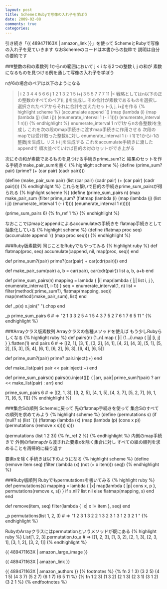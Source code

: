 ```yaml
---
layout: post
title: SchemeとRubyで写像の入れ子を学ぼう
date: 2009-02-08
comments: true
categories:
---
```



引き続き「{{ 489471163X | amazon_link }}」を使って
SchemeとRubyで写像の入れ子を見ていきます
なおSchemeのコードは本書からの抜粋で
説明は自分の要約です

###整数の和の素数列
1からnの範囲において j < i なる2つの整数 i, j の和が
素数になるものを見つける例を通して写像の入れ子を学ぼう

nが6の場合のペアは以下のようになる
>|
 i      2  3  4  4  5  6  6
 j      1  2  1  3  2  1  5
 i+j    3  5  5  7  7  7  11
|<
戦略としてはn以下の正の整数のすべてのペア(i, j)を生成し
その合計が素数であるものを選択し
選択されたペアからそれに合計を加えたセット(i, j, i+j)を作る
{% highlight scheme %}
 (accumulate append
    `()
    (map (lambda (i)
       (map (lambda (j) (list i j))
            (enumerate_interval 1 (- i 1))))
          (enumerate_interval 1 n)))
{% endhighlight %}
enumerate_interval 1 nで1からnの各整数iを生成し
これを次の段のmap手続きに渡すmap手続きに作用させる
次段のmapでは受け取った整数iに対し
enumerate_interval 1 (- i 1)で1からi-1の整数jを生成し
リストi jを生成する
これをaccumulate手続きに渡したappendで
順次並べていけば目的の対のセットができ上がる

次にその和が素数であるものを見つける手続きprime_sum?と
結果のセットを作る手続きmake_pair_sumを書く
{% highlight scheme %}
 (define (prime_sum? pair)
    (prime? (+ (car pair) (cadr pair))))
 
    
 (define (make_pair_sum pair)
    (list (car pair) (cadr pair) (+ (car pair) (cadr pair))))
{% endhighlight %}
これらを繋いで目的の手続きprime_sum_pairsが得られる
{% highlight scheme %}
 (define (prime_sum_pairs n)
    (map make_pair_sum
       (filter prime_sum?
          (flatmap
             (lambda (i)
                (map (lambda (j) (list i j))
                   (enumerate_interval 1 (- i 1))))
             (enumerate_interval 1 n)))))
 
 (prime_sum_pairs 6)
 {% fn_ref 1 %}
{% endhighlight %}

なおここではmapとappendによるaccumulateの手続きを
flatmap手続きとして抽象化している
{% highlight scheme %}
 (define (flatmap proc seq)
    (accumulate append `() (map proc seq)))
{% endhighlight %}

###Ruby版素数列
同じことをRubyでもやってみる
{% highlight ruby %}
 def flatmap(proc, seq)
   accumulate(:append, nil, map(proc, seq))
 end
 
 def prime_sum?(pair)
   prime?(car(pair) + car(cdr(pair)))
 end
 
 def make_pair_sum(pair)
   a, b = car(pair), car(cdr(pair))
   list a, b, a+b
 end
 
 def prime_sum_pairs(n)
   mapping = lambda { |i| map(lambda { |j| list i, j }, enumerate_interval(1, i-1)) }
   seq = enumerate_interval(1, n)
   list = filter(method(:prime_sum?), flatmap(mapping, seq))
   map(method(:make_pair_sum), list)
 end
 
 def _p(x)
   x.join(" ").chop
 end
 
 _p prime_sum_pairs 6 # => "2 1 3  3 2 5  4 1 5  4 3 7  5 2 7  6 1 7  6 5 11 "
{% endhighlight %}

###Arrayクラス版素数列
Arrayクラスの各種メソッドを使えば
もう少しRubyらしくなる
{% highlight ruby %}
 def pairs(n)
   (1..n).map { |i| (1...i).map { |j| [i, j] } }.flatten(1)
 end
 pairs 6 # => [[2, 1], [3, 1], [3, 2], [4, 1], [4, 2], [4, 3], [5, 1], [5, 2], [5, 3], [5, 4], [6, 1], [6, 2], [6, 3], [6, 4], [6, 5]]
 
 def prime_sum?(pair)
   prime? pair.inject(:+)
 end
 
 def make_list(pair)
   pair << pair.inject(:+)
 end
 
 def prime_sum_pairs(n)
   pairs(n).inject([]) { |arr, pair| prime_sum?(pair) ? arr << make_list(pair) : arr}
 end
 
 prime_sum_pairs 6 # => [[2, 1, 3], [3, 2, 5], [4, 1, 5], [4, 3, 7], [5, 2, 7], [6, 1, 7], [6, 5, 11]]
{% endhighlight %}

###集合Sの順列
Schemeに戻って
先のflatmap手続きを使って
集合Sのすべての順列を求めてみよう
{% highlight scheme %}
 (define (permutations s)
    (if (null? s)
       (list `())
       (flatmap (lambda (x)
                (map (lambda (p) (cons x p))
                    (permutations (remove x s))))
              s)))
 
 (permutations (list 1 2 3))
 {% fn_ref 2 %}
{% endhighlight %}
内側のmap手続きで
外側のflatmapから渡された要素xを除く集合に対し
すべての組の順列を求めることを再帰的に繰り返す

要素xを除く手続きは以下のようになる
{% highlight scheme %}
 (define (remove item seq)
    (filter (lambda (x) (not (= x item)))
       seq))
{% endhighlight %}

###Ruby版順列
Rubyでもpermutationsを書いてみる
{% highlight ruby %}
 def permutations(s)
   mapping = lambda { |x| map(lambda { |p| cons x, p }, permutations(remove x, s)) }
   if s.nil?
     list nil
   else
     flatmap(mapping, s)
   end
 end
 
 def remove(item, seq)
   filter(lambda { |x| x != item }, seq)
 end
 
 _p permutations(list 1, 2, 3) # => "1 2 3  1 3 2  2 1 3  2 3 1  3 1 2  3 2 1 "
{% endhighlight %}

RubyのArrayクラスにはpermutationというメソッドが既にある
{% highlight ruby %}
 List[1, 2, 3].permutation.to_a # => [[1, 2, 3], [1, 3, 2], [2, 1, 3], [2, 3, 1], [3, 1, 2], [3, 2, 1]]
{% endhighlight %}

{{ 489471163X | amazon_large_image }}

{{ 489471163X | amazon_link }}

{{ 489471163X | amazon_authors }}
{% footnotes %}
   {% fn 2 1 3) (3 2 5) (4 1 5) (4 3 7) (5 2 7) (6 1 7) (6 5 11 %}
   {% fn 1 2 3) (1 3 2) (2 1 3) (2 3 1) (3 1 2) (3 2 1 %}
{% endfootnotes %}
